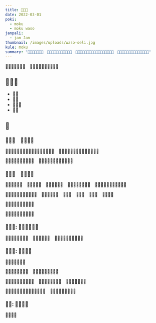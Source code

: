 ```yaml
---
title: ​󱥴​󱥗​󱥔
date: 2022-03-01
poki:
  - moku
  - moku waso
janpali:
  - jan Jan
thumbnail: /images/uploads/waso-seli.jpg
kule: moku
summary: "​󱥴​󱤧​󱤶​󱥔​󱥩​󱤴​󱦜　​󱥁​󱤡​󱤴​󱥌​󱤉​󱤿​󱥗​󱥴​󱥩​󱥞​󱦜　​󱥞​󱥷​󱤞​󱥤​󱤬​󱥴​󱥗​󱥞​󱤡​󱥄​󱥶​󱤉​󱥪​󱥧​󱥆​󱤀​󱦜　​󱥪​󱤼​󱤧​󱤬​󱤡​󱥆​󱤧​󱤖​󱥲​󱥨​󱤧​󱤮​󱥔​󱤂"
---
```

​󱥴​󱤧​󱤶​󱥔​󱥩​󱤴​󱦜　​󱥁​󱤡​󱤴​󱥌​󱤉​󱤿​󱥗​󱥴​󱥩​󱥞

## ​󱤌​󱦖​󱥷

* ​󱥴​󱤦
* ​󱤗​󱥸
* ​󱥪​󱥸​󱤒
* ​󱥸​󱥲

## ​󱤿

### ​󱤽​󱥳​󱦝　​󱥄​󱥶​󱤉​󱥪

​󱥞​󱥷​󱤞​󱥤​󱤬​󱥴​󱥗​󱥞​󱤡​󱥄​󱥶​󱤉​󱥪​󱥧​󱥆​󱤀​󱦜　​󱥪​󱤼​󱤧​󱤬​󱤡​󱥆​󱤧​󱤖​󱥲​󱥨​󱤧​󱤮​󱥔​󱤂

​󱥄​󱥎​󱤉​󱥴​󱤙​󱤥​󱥍​󱤶​󱥪​󱦜　​󱤥​󱤧​󱥷​󱥶​󱤉​󱥪​󱥧​󱥴​󱤧​󱥔​󱤉​󱥴

### ​󱤽​󱥮​󱦝　​󱥄​󱥸​󱤉​󱥴

​󱥄​󱥸​󱥲​󱤉​󱥴​󱦜　​󱤼​󱥔​󱤧​󱥁​󱦝　​󱥸​󱤧​󱤘​󱤮​󱤂​󱦜　​󱥆​󱤥​󱤂​󱤉​󱥴​󱤙​󱥸​󱦜　​󱥹​󱤡​󱥄​󱥸​󱥍​󱦗​󱤨​󱤂​󱦘​󱤉​󱥴

​󱥞​󱥸​󱥲​󱤉​󱥴​󱤡​󱥄​󱤙​󱥸​󱤆​󱦜　​󱥁​󱤧​󱤞​󱥞​󱤀​󱦜　​󱥸​󱥗​󱦜　​󱥸​󱤜​󱦜　​󱥸​󱤛​󱦜　​󱤄​󱤧​󱥔​󱦜

​󱥞​󱥸​󱤉​󱥴​󱤡​󱥄​󱤈​󱤬​󱥫​󱤭

​󱥞​󱤈​󱤡​󱥞​󱤘​󱥗​󱤉​󱥪​󱥸​󱤒

### ​󱤽​󱥮​󱥳: ​󱥄​󱥗​󱤉​󱥪​󱥸​󱤒

​󱥄​󱥌​󱤉​󱥪​󱥩​󱥓​󱥥​󱦜　​󱥄​󱥗​󱤉​󱥓​󱥥​󱦜　​󱥆​󱤧​󱤖​󱤕​󱤡​󱥆​󱤧​󱥔​󱥩​󱥴

### ​󱤽​󱥮​󱥮: ​󱥄​󱥗​󱤉​󱥴

​󱥄​󱥌​󱤉​󱥴​󱥩​󱥓​󱥥

​󱥄​󱥗​󱤉​󱥟​󱥛​󱥮​󱥴​󱦜　​󱥛​󱥴​󱤧​󱥷​󱤞​󱥤​󱤧​󱥷​󱥲

​󱥆​󱤧​󱤞​󱥔​󱤡​󱥄​󱤨​󱤉​󱥗​󱦜　​󱥁​󱤡​󱤏​󱥴​󱤧​󱤖​󱥗​󱦜　​󱥛​󱥴​󱤧​󱤖​󱥗​󱥈​󱤂

​󱥫​󱤭​󱤧​󱥐​󱤡​󱥄​󱤮​󱥩​󱤏​󱥴​󱤙​󱤎​󱥻​󱦜　​󱥆​󱤧​󱥲​󱤡​󱥆​󱤧​󱤶​󱥔​󱤀

### ​󱤽​󱤭: ​󱥄​󱤶​󱤉​󱥴

​󱥄​󱤶​󱤉​󱥴
